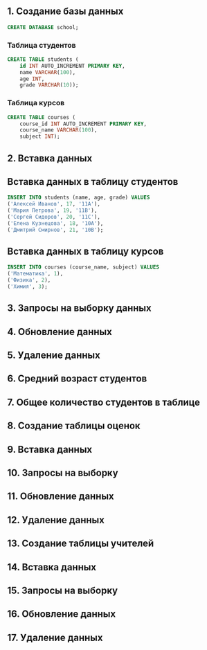 ## 1. Создание базы данных

```sql
CREATE DATABASE school;
```

### Таблица студентов

```sql
CREATE TABLE students (
    id INT AUTO_INCREMENT PRIMARY KEY,
    name VARCHAR(100),
    age INT,
    grade VARCHAR(10));
```

### Таблица курсов

```sql
CREATE TABLE courses (
    course_id INT AUTO_INCREMENT PRIMARY KEY,
    course_name VARCHAR(100),
    subject INT);
```

## 2. Вставка данных

## Вставка данных в таблицу студентов

```sql
INSERT INTO students (name, age, grade) VALUES
('Алексей Иванов', 17, '11A'),
('Мария Петрова', 19, '11B'),
('Сергей Сидоров', 20, '11C'),
('Елена Кузнецова', 18, '10A'),
('Дмитрий Смирнов', 21, '10B');
```

## Вставка данных в таблицу курсов

```sql
INSERT INTO courses (course_name, subject) VALUES
('Математика', 1),
('Физика', 2),
('Химия', 3);
```

## 3. Запросы на выборку данных

## 4. Обновление данных

## 5. Удаление данных

## 6. Средний возраст студентов

## 7. Общее количество студентов в таблице

## 8. Создание таблицы оценок

## 9. Вставка данных

## 10. Запросы на выборку

## 11. Обновление данных

## 12. Удаление данных

## 13. Создание таблицы учителей

## 14. Вставка данных

## 15. Запросы на выборку

## 16. Обновление данных

## 17. Удаление данных

